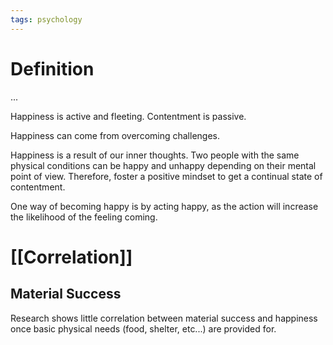 ```yaml
---
tags: psychology
---
```


# Definition

...

Happiness is active and fleeting. Contentment is passive.

Happiness can come from overcoming challenges.

Happiness is a result of our inner thoughts. Two people with the same physical conditions can be happy and unhappy depending on their mental point of view. Therefore, foster a positive mindset to get a continual state of contentment.

One way of becoming happy is by acting happy, as the action will increase the likelihood of the feeling coming.

# [[Correlation]]

## Material Success
Research shows little correlation between material success and happiness once basic physical needs (food, shelter, etc...) are provided for.
